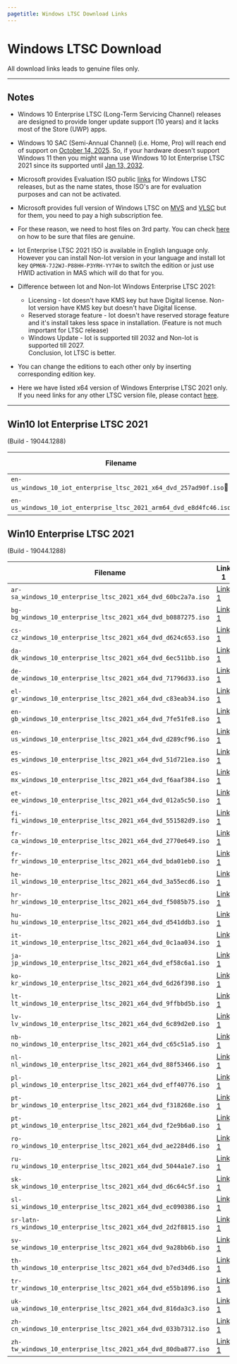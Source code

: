 ```yaml
---
pagetitle: Windows LTSC Download Links
---
```


# Windows LTSC Download

All download links leads to genuine files only.

------------------------------------------------------------------------

## Notes

-   Windows 10 Enterprise LTSC (Long-Term Servicing Channel) releases are designed to provide longer update support (10 years) and it lacks most of the Store (UWP) apps.

-   Windows 10 SAC (Semi-Annual Channel) (i.e. Home, Pro) will reach end of support on [October 14, 2025](https://learn.microsoft.com/en-us/lifecycle/products/windows-10-home-and-pro). So, if your hardware doesn't support Windows 11 then you might wanna use Windows 10 Iot Enterprise LTSC 2021 since its supported until [Jan 13, 2032](https://learn.microsoft.com/en-us/lifecycle/products/windows-10-iot-enterprise-ltsc-2021).

-   Microsoft provides Evaluation ISO public [links](https://www.microsoft.com/en-in/evalcenter) for Windows LTSC releases, but as the name states, those ISO's are for evaluation purposes and can not be activated.

-   Microsoft provides full version of Windows LTSC on [MVS](https://visualstudio.microsoft.com/subscriptions/) and [VLSC](https://www.microsoft.com/licensing/ServiceCenter/default.aspx) but for them, you need to pay a high subscription fee.

-   For these reason, we need to host files on 3rd party. You can check [here](genuine-installation-media.html#How_to_verify_genuinity_of_files) on how to be sure that files are genuine.

-   Iot Enterprise LTSC 2021 ISO is available in English language only. However you can install Non-Iot version in your language and install Iot key `QPM6N-7J2WJ-P88HH-P3YRH-YY74H` to switch the edition or just use HWID activation in MAS which will do that for you.

-   Difference between Iot and Non-Iot Windows Enterprise LTSC 2021:

    -   Licensing - Iot doesn't have KMS key but have Digital license. Non-Iot version have KMS key but doesn't have Digital license.
    -   Reserved storage feature - Iot doesn't have reserved storage feature and it's install takes less space in installation. (Feature is not much important for LTSC release)
    -   Windows Update - Iot is supported till 2032 and Non-Iot is supported till 2027.\
        Conclusion, Iot LTSC is better.

-   You can change the editions to each other only by inserting corresponding edition key.

-   Here we have listed x64 version of Windows Enterprise LTSC 2021 only. If you need links for any other LTSC version file, please contact [here](contactus.html).

------------------------------------------------------------------------

## Win10 Iot Enterprise LTSC 2021

(Build - 19044.1288)

| Filename                                                           | Link 1                                      | Link 2                                                                                                                                    |
|---------------------------------------------------------|--------|--------|
| `en-us_windows_10_iot_enterprise_ltsc_2021_x64_dvd_257ad90f.iso`💓 | [Link 1](https://pixeldrain.com/u/6y73DJZ2) | [Link 2](https://iso.massgrave.dev/db46b5c7-f3c5-4ed3-9fe2-28343ce1c621/en-us_windows_10_iot_enterprise_ltsc_2021_x64_dvd_257ad90f.iso)   |
| `en-us_windows_10_iot_enterprise_ltsc_2021_arm64_dvd_e8d4fc46.iso` | [Link 1](https://pixeldrain.com/u/sCLkA2Pi) | [Link 2](https://iso.massgrave.dev/db46b5c7-f3c5-4ed3-9fe2-28343ce1c621/en-us_windows_10_iot_enterprise_ltsc_2021_arm64_dvd_e8d4fc46.iso) |

## Win10 Enterprise LTSC 2021

(Build - 19044.1288)

| Filename                                                          | Link 1                                      | Link 2                                                                                                                                   |
|---------------------------------------------------------|-------|--------|
| `ar-sa_windows_10_enterprise_ltsc_2021_x64_dvd_60bc2a7a.iso`      | [Link 1](https://pixeldrain.com/u/YM89K9nZ) | [Link 2](https://iso.massgrave.dev/1b343833-5b5d-47bf-8f98-c451b839ba7d/ar-sa_windows_10_enterprise_ltsc_2021_x64_dvd_60bc2a7a.iso)      |
| `bg-bg_windows_10_enterprise_ltsc_2021_x64_dvd_b0887275.iso`      | [Link 1](https://pixeldrain.com/u/Ny9GrbGP) | [Link 2](https://iso.massgrave.dev/1b343833-5b5d-47bf-8f98-c451b839ba7d/bg-bg_windows_10_enterprise_ltsc_2021_x64_dvd_b0887275.iso)      |
| `cs-cz_windows_10_enterprise_ltsc_2021_x64_dvd_d624c653.iso`      | [Link 1](https://pixeldrain.com/u/6wEzKN4X) | [Link 2](https://iso.massgrave.dev/1b343833-5b5d-47bf-8f98-c451b839ba7d/cs-cz_windows_10_enterprise_ltsc_2021_x64_dvd_d624c653.iso)      |
| `da-dk_windows_10_enterprise_ltsc_2021_x64_dvd_6ec511bb.iso`      | [Link 1](https://pixeldrain.com/u/xNXSFsmC) | [Link 2](https://iso.massgrave.dev/1b343833-5b5d-47bf-8f98-c451b839ba7d/da-dk_windows_10_enterprise_ltsc_2021_x64_dvd_6ec511bb.iso)      |
| `de-de_windows_10_enterprise_ltsc_2021_x64_dvd_71796d33.iso`      | [Link 1](https://pixeldrain.com/u/uA3UJjPb) | [Link 2](https://iso.massgrave.dev/1b343833-5b5d-47bf-8f98-c451b839ba7d/de-de_windows_10_enterprise_ltsc_2021_x64_dvd_71796d33.iso)      |
| `el-gr_windows_10_enterprise_ltsc_2021_x64_dvd_c83eab34.iso`      | [Link 1](https://pixeldrain.com/u/UgUN935Z) | [Link 2](https://iso.massgrave.dev/1b343833-5b5d-47bf-8f98-c451b839ba7d/el-gr_windows_10_enterprise_ltsc_2021_x64_dvd_c83eab34.iso)      |
| `en-gb_windows_10_enterprise_ltsc_2021_x64_dvd_7fe51fe8.iso`      | [Link 1](https://pixeldrain.com/u/SRn7vWzp) | [Link 2](https://iso.massgrave.dev/1b343833-5b5d-47bf-8f98-c451b839ba7d/en-gb_windows_10_enterprise_ltsc_2021_x64_dvd_7fe51fe8.iso)      |
| `en-us_windows_10_enterprise_ltsc_2021_x64_dvd_d289cf96.iso`      | [Link 1](https://pixeldrain.com/u/Swogqna5) | [Link 2](https://iso.massgrave.dev/1b343833-5b5d-47bf-8f98-c451b839ba7d/en-us_windows_10_enterprise_ltsc_2021_x64_dvd_d289cf96.iso)      |
| `es-es_windows_10_enterprise_ltsc_2021_x64_dvd_51d721ea.iso`      | [Link 1](https://pixeldrain.com/u/TBFepMTC) | [Link 2](https://iso.massgrave.dev/1b343833-5b5d-47bf-8f98-c451b839ba7d/es-es_windows_10_enterprise_ltsc_2021_x64_dvd_51d721ea.iso)      |
| `es-mx_windows_10_enterprise_ltsc_2021_x64_dvd_f6aaf384.iso`      | [Link 1](https://pixeldrain.com/u/3JP1YGKK) | [Link 2](https://iso.massgrave.dev/1b343833-5b5d-47bf-8f98-c451b839ba7d/es-mx_windows_10_enterprise_ltsc_2021_x64_dvd_f6aaf384.iso)      |
| `et-ee_windows_10_enterprise_ltsc_2021_x64_dvd_012a5c50.iso`      | [Link 1](https://pixeldrain.com/u/bkW7i7R8) | [Link 2](https://iso.massgrave.dev/1b343833-5b5d-47bf-8f98-c451b839ba7d/et-ee_windows_10_enterprise_ltsc_2021_x64_dvd_012a5c50.iso)      |
| `fi-fi_windows_10_enterprise_ltsc_2021_x64_dvd_551582d9.iso`      | [Link 1](https://pixeldrain.com/u/iV9KahUo) | [Link 2](https://iso.massgrave.dev/1b343833-5b5d-47bf-8f98-c451b839ba7d/fi-fi_windows_10_enterprise_ltsc_2021_x64_dvd_551582d9.iso)      |
| `fr-ca_windows_10_enterprise_ltsc_2021_x64_dvd_2770e649.iso`      | [Link 1](https://pixeldrain.com/u/qwmP8V3x) | [Link 2](https://iso.massgrave.dev/1b343833-5b5d-47bf-8f98-c451b839ba7d/fr-ca_windows_10_enterprise_ltsc_2021_x64_dvd_2770e649.iso)      |
| `fr-fr_windows_10_enterprise_ltsc_2021_x64_dvd_bda01eb0.iso`      | [Link 1](https://pixeldrain.com/u/evk8f2uW) | [Link 2](https://iso.massgrave.dev/1b343833-5b5d-47bf-8f98-c451b839ba7d/fr-fr_windows_10_enterprise_ltsc_2021_x64_dvd_bda01eb0.iso)      |
| `he-il_windows_10_enterprise_ltsc_2021_x64_dvd_3a55ecd6.iso`      | [Link 1](https://pixeldrain.com/u/NzRBxu4e) | [Link 2](https://iso.massgrave.dev/1b343833-5b5d-47bf-8f98-c451b839ba7d/he-il_windows_10_enterprise_ltsc_2021_x64_dvd_3a55ecd6.iso)      |
| `hr-hr_windows_10_enterprise_ltsc_2021_x64_dvd_f5085b75.iso`      | [Link 1](https://pixeldrain.com/u/UiabigLF) | [Link 2](https://iso.massgrave.dev/1b343833-5b5d-47bf-8f98-c451b839ba7d/hr-hr_windows_10_enterprise_ltsc_2021_x64_dvd_f5085b75.iso)      |
| `hu-hu_windows_10_enterprise_ltsc_2021_x64_dvd_d541ddb3.iso`      | [Link 1](https://pixeldrain.com/u/sEFhaCHo) | [Link 2](https://iso.massgrave.dev/1b343833-5b5d-47bf-8f98-c451b839ba7d/hu-hu_windows_10_enterprise_ltsc_2021_x64_dvd_d541ddb3.iso)      |
| `it-it_windows_10_enterprise_ltsc_2021_x64_dvd_0c1aa034.iso`      | [Link 1](https://pixeldrain.com/u/gq9Vae3T) | [Link 2](https://iso.massgrave.dev/1b343833-5b5d-47bf-8f98-c451b839ba7d/it-it_windows_10_enterprise_ltsc_2021_x64_dvd_0c1aa034.iso)      |
| `ja-jp_windows_10_enterprise_ltsc_2021_x64_dvd_ef58c6a1.iso`      | [Link 1](https://pixeldrain.com/u/4iZAwScU) | [Link 2](https://iso.massgrave.dev/1b343833-5b5d-47bf-8f98-c451b839ba7d/ja-jp_windows_10_enterprise_ltsc_2021_x64_dvd_ef58c6a1.iso)      |
| `ko-kr_windows_10_enterprise_ltsc_2021_x64_dvd_6d26f398.iso`      | [Link 1](https://pixeldrain.com/u/gnYfV22L) | [Link 2](https://iso.massgrave.dev/1b343833-5b5d-47bf-8f98-c451b839ba7d/ko-kr_windows_10_enterprise_ltsc_2021_x64_dvd_6d26f398.iso)      |
| `lt-lt_windows_10_enterprise_ltsc_2021_x64_dvd_9ffbbd5b.iso`      | [Link 1](https://pixeldrain.com/u/Jjsv7CbA) | [Link 2](https://iso.massgrave.dev/1b343833-5b5d-47bf-8f98-c451b839ba7d/lt-lt_windows_10_enterprise_ltsc_2021_x64_dvd_9ffbbd5b.iso)      |
| `lv-lv_windows_10_enterprise_ltsc_2021_x64_dvd_6c89d2e0.iso`      | [Link 1](https://pixeldrain.com/u/UP5Q6eka) | [Link 2](https://iso.massgrave.dev/1b343833-5b5d-47bf-8f98-c451b839ba7d/lv-lv_windows_10_enterprise_ltsc_2021_x64_dvd_6c89d2e0.iso)      |
| `nb-no_windows_10_enterprise_ltsc_2021_x64_dvd_c65c51a5.iso`      | [Link 1](https://pixeldrain.com/u/sA69ziPV) | [Link 2](https://iso.massgrave.dev/1b343833-5b5d-47bf-8f98-c451b839ba7d/nb-no_windows_10_enterprise_ltsc_2021_x64_dvd_c65c51a5.iso)      |
| `nl-nl_windows_10_enterprise_ltsc_2021_x64_dvd_88f53466.iso`      | [Link 1](https://pixeldrain.com/u/FKHBaEN8) | [Link 2](https://iso.massgrave.dev/1b343833-5b5d-47bf-8f98-c451b839ba7d/nl-nl_windows_10_enterprise_ltsc_2021_x64_dvd_88f53466.iso)      |
| `pl-pl_windows_10_enterprise_ltsc_2021_x64_dvd_eff40776.iso`      | [Link 1](https://pixeldrain.com/u/wzTgkknf) | [Link 2](https://iso.massgrave.dev/1b343833-5b5d-47bf-8f98-c451b839ba7d/pl-pl_windows_10_enterprise_ltsc_2021_x64_dvd_eff40776.iso)      |
| `pt-br_windows_10_enterprise_ltsc_2021_x64_dvd_f318268e.iso`      | [Link 1](https://pixeldrain.com/u/gpG9waPm) | [Link 2](https://iso.massgrave.dev/1b343833-5b5d-47bf-8f98-c451b839ba7d/pt-br_windows_10_enterprise_ltsc_2021_x64_dvd_f318268e.iso)      |
| `pt-pt_windows_10_enterprise_ltsc_2021_x64_dvd_f2e9b6a0.iso`      | [Link 1](https://pixeldrain.com/u/othrp6Hj) | [Link 2](https://iso.massgrave.dev/1b343833-5b5d-47bf-8f98-c451b839ba7d/pt-pt_windows_10_enterprise_ltsc_2021_x64_dvd_f2e9b6a0.iso)      |
| `ro-ro_windows_10_enterprise_ltsc_2021_x64_dvd_ae2284d6.iso`      | [Link 1](https://pixeldrain.com/u/38CGxhS1) | [Link 2](https://iso.massgrave.dev/1b343833-5b5d-47bf-8f98-c451b839ba7d/ro-ro_windows_10_enterprise_ltsc_2021_x64_dvd_ae2284d6.iso)      |
| `ru-ru_windows_10_enterprise_ltsc_2021_x64_dvd_5044a1e7.iso`      | [Link 1](https://pixeldrain.com/u/EPtNURJz) | [Link 2](https://iso.massgrave.dev/1b343833-5b5d-47bf-8f98-c451b839ba7d/ru-ru_windows_10_enterprise_ltsc_2021_x64_dvd_5044a1e7.iso)      |
| `sk-sk_windows_10_enterprise_ltsc_2021_x64_dvd_d6c64c5f.iso`      | [Link 1](https://pixeldrain.com/u/aiyZ5Hc1) | [Link 2](https://iso.massgrave.dev/1b343833-5b5d-47bf-8f98-c451b839ba7d/sk-sk_windows_10_enterprise_ltsc_2021_x64_dvd_d6c64c5f.iso)      |
| `sl-si_windows_10_enterprise_ltsc_2021_x64_dvd_ec090386.iso`      | [Link 1](https://pixeldrain.com/u/ndBYjmxY) | [Link 2](https://iso.massgrave.dev/1b343833-5b5d-47bf-8f98-c451b839ba7d/sl-si_windows_10_enterprise_ltsc_2021_x64_dvd_ec090386.iso)      |
| `sr-latn-rs_windows_10_enterprise_ltsc_2021_x64_dvd_2d2f8815.iso` | [Link 1](https://pixeldrain.com/u/A12NoGrY) | [Link 2](https://iso.massgrave.dev/1b343833-5b5d-47bf-8f98-c451b839ba7d/sr-latn-rs_windows_10_enterprise_ltsc_2021_x64_dvd_2d2f8815.iso) |
| `sv-se_windows_10_enterprise_ltsc_2021_x64_dvd_9a28bb6b.iso`      | [Link 1](https://pixeldrain.com/u/6VSJVCRg) | [Link 2](https://iso.massgrave.dev/1b343833-5b5d-47bf-8f98-c451b839ba7d/sv-se_windows_10_enterprise_ltsc_2021_x64_dvd_9a28bb6b.iso)      |
| `th-th_windows_10_enterprise_ltsc_2021_x64_dvd_b7ed34d6.iso`      | [Link 1](https://pixeldrain.com/u/MH4zyo6o) | [Link 2](https://iso.massgrave.dev/1b343833-5b5d-47bf-8f98-c451b839ba7d/th-th_windows_10_enterprise_ltsc_2021_x64_dvd_b7ed34d6.iso)      |
| `tr-tr_windows_10_enterprise_ltsc_2021_x64_dvd_e55b1896.iso`      | [Link 1](https://pixeldrain.com/u/GB4EriaX) | [Link 2](https://iso.massgrave.dev/1b343833-5b5d-47bf-8f98-c451b839ba7d/tr-tr_windows_10_enterprise_ltsc_2021_x64_dvd_e55b1896.iso)      |
| `uk-ua_windows_10_enterprise_ltsc_2021_x64_dvd_816da3c3.iso`      | [Link 1](https://pixeldrain.com/u/Dk8PFvFA) | [Link 2](https://iso.massgrave.dev/1b343833-5b5d-47bf-8f98-c451b839ba7d/uk-ua_windows_10_enterprise_ltsc_2021_x64_dvd_816da3c3.iso)      |
| `zh-cn_windows_10_enterprise_ltsc_2021_x64_dvd_033b7312.iso`      | [Link 1](https://pixeldrain.com/u/s67vP5PG) | [Link 2](https://iso.massgrave.dev/1b343833-5b5d-47bf-8f98-c451b839ba7d/zh-cn_windows_10_enterprise_ltsc_2021_x64_dvd_033b7312.iso)      |
| `zh-tw_windows_10_enterprise_ltsc_2021_x64_dvd_80dba877.iso`      | [Link 1](https://pixeldrain.com/u/AVXJfgn3) | [Link 2](https://iso.massgrave.dev/1b343833-5b5d-47bf-8f98-c451b839ba7d/zh-tw_windows_10_enterprise_ltsc_2021_x64_dvd_80dba877.iso)      |

